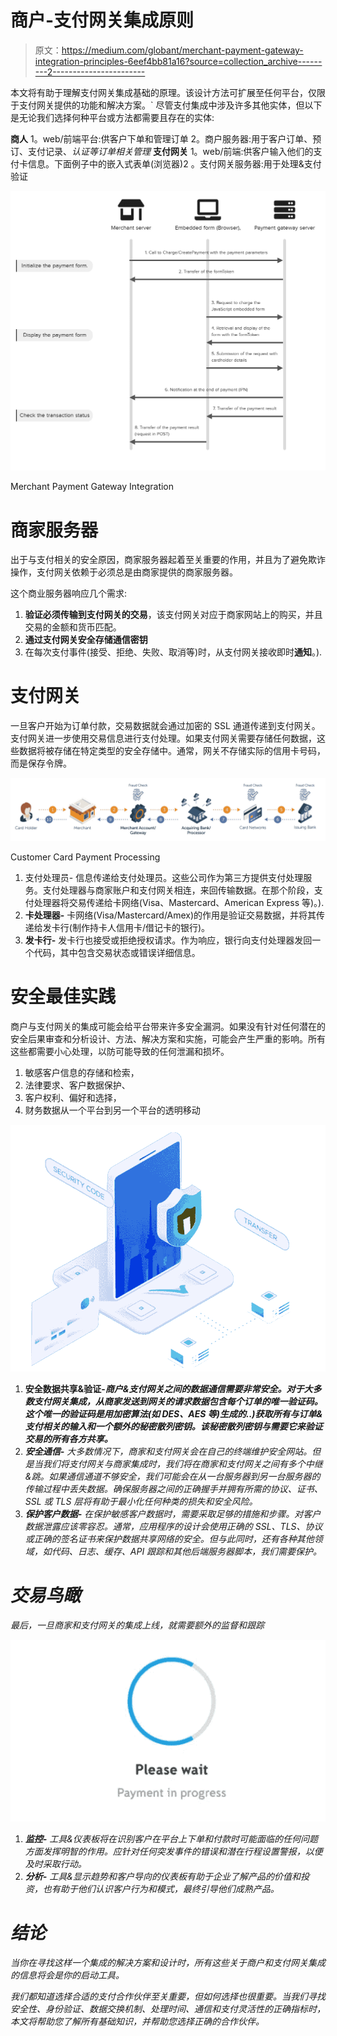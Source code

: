 # 商户-支付网关集成原则

> 原文：<https://medium.com/globant/merchant-payment-gateway-integration-principles-6eef4bb81a16?source=collection_archive---------2----------------------->

本文将有助于理解支付网关集成基础的原理。该设计方法可扩展至任何平台，仅限于支付网关提供的功能和解决方案。`
尽管支付集成中涉及许多其他实体，但以下是无论我们选择何种平台或方法都需要且存在的实体:

**商人**
1。web/前端平台:供客户下单和管理订单
2。商户服务器:用于客户订单、预订、支付记录、*认证等订单相关管理* **支付网关**
1。web/前端:供客户输入他们的支付卡信息。下面例子中的嵌入式表单(浏览器)2
。支付网关服务器:用于处理&支付验证

![](img/227788142f250e55cdb58ee371437aed.png)

Merchant Payment Gateway Integration

# 商家服务器

出于与支付相关的安全原因，商家服务器起着至关重要的作用，并且为了避免欺诈操作，支付网关依赖于必须总是由商家提供的商家服务器。

这个商业服务器响应几个需求:

1.  **验证必须传输到支付网关的交易**，该支付网关对应于商家网站上的购买，并且交易的金额和货币匹配。
2.  **通过支付网关安全存储通信密钥**
3.  在每次支付事件(接受、拒绝、失败、取消等)时，从支付网关接收即时**通知**。).

# 支付网关

一旦客户开始为订单付款，交易数据就会通过加密的 SSL 通道传递到支付网关。支付网关进一步使用交易信息进行支付处理。如果支付网关需要存储任何数据，这些数据将被存储在特定类型的安全存储中。通常，网关不存储实际的信用卡号码，而是保存令牌。

![](img/b39512b729d21dbeeb54b49fb6e31396.png)

Customer Card Payment Processing

1.  支付处理员- 信息传递给支付处理员。这些公司作为第三方提供支付处理服务。支付处理器与商家账户和支付网关相连，来回传输数据。在那个阶段，支付处理器将交易传递给卡网络(Visa、Mastercard、American Express 等)。).
2.  **卡处理器-** 卡网络(Visa/Mastercard/Amex)的作用是验证交易数据，并将其传递给发卡行(制作持卡人信用卡/借记卡的银行)。
3.  **发卡行-** 发卡行也接受或拒绝授权请求。作为响应，银行向支付处理器发回一个代码，其中包含交易状态或错误详细信息。

# 安全最佳实践

商户与支付网关的集成可能会给平台带来许多安全漏洞。如果没有针对任何潜在的安全后果审查和分析设计、方法、解决方案和实施，可能会产生严重的影响。所有这些都需要小心处理，以防可能导致的任何泄漏和损坏。

1.  敏感客户信息的存储和检索，
2.  法律要求、客户数据保护、
3.  客户权利、偏好和选择，
4.  财务数据从一个平台到另一个平台的透明移动

![](img/828e10c935c8582135d42d00911246f6.png)

1.  **安全数据共享&验证-*商户&支付网关之间的数据通信需要非常安全。对于大多数支付网关集成，从商家发送到网关的请求数据包含每个订单的唯一验证码。这个唯一的验证码是用加密算法(如 DES、AES 等)生成的..)获取所有与订单&支付相关的输入和一个额外的秘密散列密钥。该秘密散列密钥与需要它来验证交易的所有各方共享。***
2.  ***安全通信-** 大多数情况下，商家和支付网关会在自己的终端维护安全网站。但是当我们将支付网关与商家集成时，我们将在商家和支付网关之间有多个中继&跳。如果通信通道不够安全，我们可能会在从一台服务器到另一台服务器的传输过程中丢失数据。确保服务器之间的正确握手并拥有所需的协议、证书、SSL 或 TLS 层将有助于最小化任何种类的损失和安全风险。*
3.  ***保护客户数据-** 在保护敏感客户数据时，需要采取足够的措施和步骤。对客户数据泄露应该零容忍。通常，应用程序的设计会使用正确的 SSL、TLS、协议或正确的签名证书来保护数据共享网络的安全。但与此同时，还有各种其他领域，如代码、日志、缓存、API 跟踪和其他后端服务器脚本，我们需要保护。*

# *交易鸟瞰*

*最后，一旦商家和支付网关的集成上线，就需要额外的监督和跟踪*

*![](img/9b3b3c46866ebd9590852a626e786417.png)*

1.  ***监控-** 工具&仪表板将在识别客户在平台上下单和付款时可能面临的任何问题方面发挥明智的作用。应针对任何突发事件的错误和潜在行程设置警报，以便及时采取行动。*
2.  ***分析-** 工具&显示趋势和客户导向的仪表板有助于企业了解产品的价值和投资，也有助于他们认识客户行为和模式，最终引导他们成熟产品。*

# *结论*

*当你在寻找这样一个集成的解决方案和设计时，所有这些关于商户和支付网关集成的信息将会是你的启动工具。*

*我们都知道选择合适的支付合作伙伴至关重要，但如何选择也很重要。当我们寻找安全性、身份验证、数据交换机制、处理时间、通信和支付灵活性的正确指标时，本文将帮助您了解所有基础知识，并帮助您选择正确的合作伙伴。*